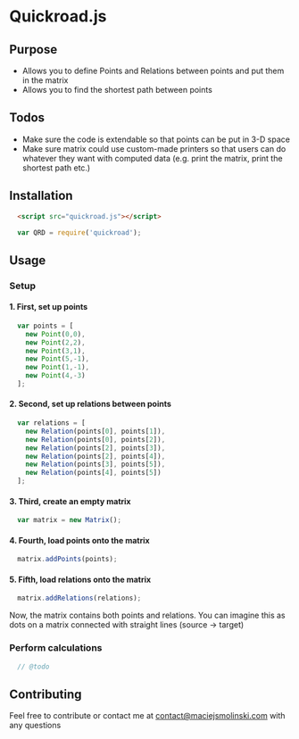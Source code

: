 # Quickroad.js

## Purpose

* Allows you to define Points and Relations between points and put them in the matrix
* Allows you to find the shortest path between points


## Todos

* Make sure the code is extendable so that points can be put in 3-D space
* Make sure matrix could use custom-made printers so that users can do whatever they want with computed data (e.g. print the matrix, print the shortest path etc.)

## Installation

``` html
  <script src="quickroad.js"></script>
```

``` javascript
  var QRD = require('quickroad');
```

## Usage

### Setup

#### 1. First, set up points

``` javascript
  var points = [
    new Point(0,0),
    new Point(2,2),
    new Point(3,1),
    new Point(5,-1),
    new Point(1,-1),
    new Point(4,-3)
  ];
```

#### 2. Second, set up relations between points

``` javascript
  var relations = [
    new Relation(points[0], points[1]),
    new Relation(points[0], points[2]),
    new Relation(points[2], points[3]),
    new Relation(points[2], points[4]),
    new Relation(points[3], points[5]),
    new Relation(points[4], points[5])
  ];
```

#### 3. Third, create an empty matrix

``` javascript
  var matrix = new Matrix();
```

#### 4. Fourth, load points onto the matrix

``` javascript
  matrix.addPoints(points);
```

#### 5. Fifth, load relations onto the matrix

``` javascript
  matrix.addRelations(relations);
```

Now, the matrix contains both points and relations. You can imagine this as dots on a matrix connected with straight lines (source -> target)

### Perform calculations

``` javascript
  // @todo
```

## Contributing
Feel free to contribute or contact me at contact@maciejsmolinski.com with any questions

